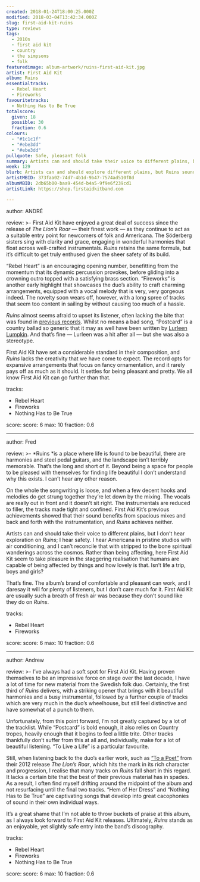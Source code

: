 ```yaml
---
created: 2018-01-24T18:00:25.000Z
modified: 2018-03-04T13:42:34.000Z
slug: first-aid-kit-ruins
type: reviews
tags:
  - 2010s
  - first aid kit
  - country
  - the simpsons
  - folk
featuredimage: album-artwork/ruins-first-aid-kit.jpg
artist: First Aid Kit
album: Ruins
essentialtracks:
  - Rebel Heart
  - Fireworks
favouritetracks:
  - Nothing Has to Be True
totalscore:
  given: 18
  possible: 30
  fraction: 0.6
colours:
  - "#1c1c1f"
  - "#ebe3dd"
  - "#ebe3dd"
pullquote: Safe, pleasant folk
summary: Artists can and should take their voice to different plains, but I don’t hear exploration on Ruins; I hear safety. I hear Americana in pristine studios with air conditioning.
week: 129
blurb: Artists can and should explore different plains, but Ruins sounds safe rather than bold. It sounds like Americana recorded in an air-conditioned studio.
artistMBID: 373faa02-74d7-4b1d-9b47-7574ad510f8d
albumMBID: 2db65b00-baa9-454d-b4a5-9f9e6f239cd1
artistLink: https://shop.firstaidkitband.com

---
```


author: ANDRÉ

review: >-
  First Aid Kit have enjoyed a great deal of success since the release of *The Lion’s Roar* — their finest work — as they continue to act as a suitable entry point for newcomers of folk and Americana. The Söderberg sisters sing with clarity and grace, engaging in wonderful harmonies that float across well-crafted instrumentals. *Ruins* retains the same formula, but it’s difficult to get truly enthused given the sheer safety of its build. 
  
  “Rebel Heart” is an encouraging opening number, benefitting from the momentum that its dynamic percussion provokes, before gliding into a crowning outro topped with a satisfying brass section. “Fireworks” is another early highlight that showcases the duo’s ability to craft charming arrangements, equipped with a vocal melody that is very, very gorgeous indeed. The novelty soon wears off, however, with a long spree of tracks that seem too content in sailing by without causing too much of a hassle. 
  
  *Ruins* almost seems afraid to upset its listener, often lacking the bite that was found in [previous records](https://www.youtube.com/watch?v=gekHV9DIjHc). Whilst no means a bad song, “Postcard” is a country ballad so generic that it may as well have been written by [Lurleen Lumpkin](https://www.youtube.com/watch?v=2ErCXUyHVIY). And that’s fine — Lurleen was a hit after all — but she was also a stereotype. 
  
  First Aid Kit have set a considerable standard in their composition, and *Ruins* lacks the creativity that we have come to expect. The record opts for expansive arrangements that focus on fancy ornamentation, and it rarely pays off as much as it should. It settles for being pleasant and pretty. We all know First Aid Kit can go further than that.

tracks:
  - Rebel Heart
  - ­­Fireworks
  - ­­Nothing Has to Be True

score:
  score: 6
  max: 10
  fraction: 0.6

---
author: Fred

review: >-
  *Ruins *is a place where life is found to be beautiful, there are harmonies and steel pedal guitars, and the landscape isn’t terribly memorable. That’s the long and short of it. Beyond being a space for people to be pleased with themselves for finding life beautiful I don’t understand why this exists. I can’t hear any other reason. 
  
  On the whole the songwriting is loose, and when a few decent hooks and melodies do get strung together they’re let down by the mixing. The vocals are really out in front and it doesn’t sit right. The instrumentals are reduced to filler, the tracks made tight and confined. First Aid Kit’s previous achievements showed that their sound benefits from spacious mixes and back and forth with the instrumentation, and *Ruins* achieves neither.

  Artists can and should take their voice to different plains, but I don’t hear exploration on *Ruins*; I hear safety. I hear Americana in pristine studios with air conditioning, and I can’t reconcile that with stripped to the bone spiritual wanderings across the cosmos. Rather than being affecting, here First Aid Kit seem to take pleasure in the staggering realisation that humans are capable of being affected by things and how lovely is that. Isn’t life a trip, boys and girls? 
  
  That’s fine. The album’s brand of comfortable and pleasant can work, and I daresay it will for plenty of listeners, but I don’t care much for it. First Aid Kit are usually such a breath of fresh air was because they don’t sound like they do on *Ruins*.

tracks:
  - Rebel Heart
  - ­­Fireworks

score:
  score: 6
  max: 10
  fraction: 0.6

---
author: Andrew

review: >-
  I’ve always had a soft spot for First Aid Kit. Having proven themselves to be an impressive force on stage over the last decade, I have a lot of time for new material from the Swedish folk duo. Certainly, the first third of *Ruins* delivers, with a striking opener that brings with it beautiful harmonies and a busy instrumental, followed by a further couple of tracks which are very much in the duo’s wheelhouse, but still feel distinctive and have somewhat of a punch to them. 
  
  Unfortunately, from this point forward, I’m not greatly captured by a lot of the tracklist. While “Postcard” is bold enough, it also relies on Country tropes, heavily enough that it begins to feel a little trite. Other tracks thankfully don’t suffer from this at all and, individually, make for a lot of beautiful listening. “To Live a Life” is a particular favourite.

  Still, when listening back to the duo’s earlier work, such as [“To a Poet”](https://www.youtube.com/watch?v=i2Yrit1Da1I) from their 2012 release *The Lion’s Roar*, which hits the mark in its rich character and progression, I realise that many tracks on *Ruins* fall short in this regard. It lacks a certain bite that the best of their previous material has in spades. As a result, I often find myself drifting around the midpoint of the album and not resurfacing until the final two tracks. “Hem of Her Dress” and “Nothing Has to Be True” are captivating songs that develop into great cacophonies of sound in their own individual ways. 
  
  It’s a great shame that I’m not able to throw buckets of praise at this album, as I always look forward to First Aid Kit releases. Ultimately, *Ruins* stands as an enjoyable, yet slightly safe entry into the band’s discography.

tracks:
  - Rebel Heart
  - ­­Fireworks
  - ­­Nothing Has to Be True
  
score:
  score: 6
  max: 10
  fraction: 0.6
